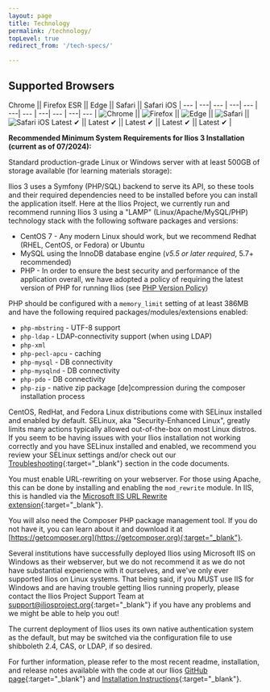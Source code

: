 ```yaml
---
layout: page
title: Technology
permalink: /technology/
topLevel: true
redirect_from: '/tech-specs/'

---
```


## Supported Browsers

Chrome || Firefox ESR || Edge || Safari || Safari iOS |
--- | ---| --- | ---| --- | ---| --- | ---| --- | ---| --- |
![Chrome](https://cdnjs.cloudflare.com/ajax/libs/browser-logos/42.6.0/chrome/chrome_48x48.png) || ![Firefox](https://cdnjs.cloudflare.com/ajax/libs/browser-logos/42.6.0/firefox/firefox_48x48.png) || ![Edge](https://cdnjs.cloudflare.com/ajax/libs/browser-logos/42.6.0/edge/edge_48x48.png) || ![Safari](https://cdnjs.cloudflare.com/ajax/libs/browser-logos/42.6.0/safari/safari_48x48.png) || ![Safari iOS](https://cdnjs.cloudflare.com/ajax/libs/browser-logos/42.6.0/safari-ios/safari-ios_48x48.png)
Latest ✔ || Latest ✔ || Latest ✔ || Latest ✔ || Latest ✔ |

__Recommended Minimum System Requirements for Ilios 3 Installation (current as of 07/2024):__

Standard production-grade Linux or Windows server with at least 500GB of storage available (for learning materials storage):

Ilios 3 uses a Symfony (PHP/SQL) backend to serve its API, so these tools and their required dependencies need to be installed before you can install the application itself. Here at the Ilios Project, we currently run and recommend running Ilios 3 using a "LAMP" (Linux/Apache/MySQL/PHP) technology stack with the following software packages and versions:

- CentOS 7 - Any modern Linux should work, but we recommend Redhat (RHEL, CentOS, or Fedora) or Ubuntu
- MySQL using the InnoDB database engine (*v5.5 or later required*, 5.7+ recommended)
- PHP - In order to ensure the best security and performance of the application overall, we have adopted a policy of requiring the latest version of PHP for running Ilios (see [PHP Version Policy](https://github.com/ilios/ilios/blob/master/docs/ilios_php_version_policy.md))

PHP should be configured with a `memory_limit` setting of at least 386MB and have the following required packages/modules/extensions enabled:

- `php-mbstring` - UTF-8 support
- `php-ldap` - LDAP-connectivity support (when using LDAP)
- `php-xml`
- `php-pecl-apcu` - caching
- `php-mysql` - DB connectivity
- `php-mysqlnd` - DB connectivity
- `php-pdo` - DB connectivity
- `php-zip` - native zip package [de]compression during the composer installation process

CentOS, RedHat, and Fedora Linux distributions come with SELinux installed and enabled by default. SELinux, aka "Security-Enhanced Linux", greatly limits many actions typically allowed out-of-the-box on most Linux distros. If you seem to be having issues with your Ilios installation not working correctly and you have SELinux installed and enabled, we recommend you review your SELinux settings and/or check out our [Troubleshooting](https://github.com/ilios/ilios/blob/master/docs/install.md#troubleshooting){:target="_blank"} section in the code documents.

You must enable URL-rewriting on your webserver. For those using Apache, this can be done by installing and enabling the `mod_rewrite` module. In IIS, this is handled via the [Microsoft IIS URL Rewrite extension](https://www.iis.net/downloads/microsoft/url-rewrite){:target="_blank"}.

You will also need the Composer PHP package management tool. If you do not have it, you can learn about it and download it at [https://getcomposer.org](https://getcomposer.org){:target="_blank"}.

 Several institutions have successfully deployed Ilios using Microsoft IIS on Windows as their webserver, but we do not recommend it as we do not have substantial experience with it ourselves, and we've only ever supported Ilios on Linux systems. That being said, if you MUST use IIS for Windows and are having trouble getting Ilios running properly, please contact the Ilios Project Support Team at [support@iliosproject.org](mailto:support@iliosproject.org){:target="_blank"} if you have any problems and we might be able to help you out!

The current deployment of Ilios uses its own native authentication system as the default, but may be switched via the configuration file to use shibboleth 2.4, CAS, or LDAP, if so desired.

For further information, please refer to the most recent readme, installation, and release notes available with the code at our Ilios [GitHub page](https://github.com/ilios/ilios){:target="_blank"} and [Installation Instructions](https://github.com/ilios/ilios/blob/master/docs/install.md){:target="_blank"}.
